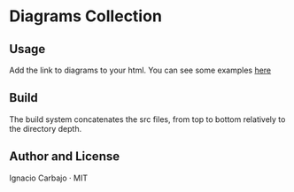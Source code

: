 # Diagrams Collection

## Usage

Add the link to diagrams to your html. You can see some examples [here](http://igncp-sketchbook.herokuapp.com)
 
## Build

The build system concatenates the src files, from top to bottom relatively to the directory depth.

## Author and License

Ignacio Carbajo · MIT